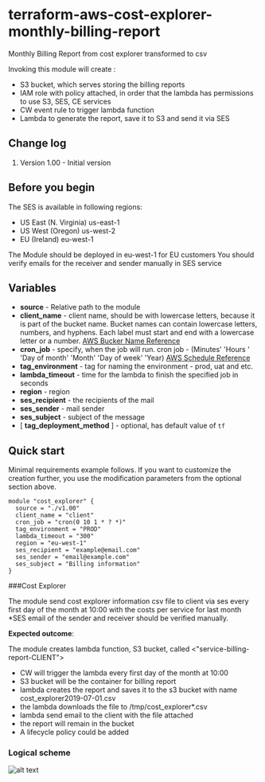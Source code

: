 # terraform-aws-cost-explorer-monthly-billing-report
Monthly Billing Report from cost explorer transformed to csv

Invoking this module will create :
- S3 bucket, which serves storing the billing
 reports
- IAM role with policy attached, in order that the lambda has permissions to
 use S3, SES, CE services
 - CW event rule to trigger lambda function
 - Lambda to generate the report, save it to S3 and send it via SES 


## Change log
1. Version 1.00 - Initial version

## Before you begin
The SES is available in following regions:

- US East (N. Virginia)	us-east-1
- US West (Oregon)	us-west-2
- EU (Ireland)	eu-west-1

The Module should be deployed in eu-west-1 for EU customers
You should verify emails for the receiver and sender manually in SES service




## Variables
* **source** - Relative path to the module
* **client_name** - client name, should be with lowercase letters, because it is
 part of the bucket name. Bucket
 names can contain lowercase letters, numbers, and hyphens. Each label must start and end with a lowercase letter or a number.
[AWS Bucker Name Reference](https://docs.aws.amazon.com/AmazonS3/latest/dev/BucketRestrictions.html)
* **cron_job** - specify, when the job will run. cron job - (Minutes' 'Hours
' 'Day of month' 'Month' 'Day of week' 'Year)
[AWS Schedule Reference](https://docs.aws.amazon.com/AmazonCloudWatch/latest/events/ScheduledEvents.html)
* **tag_environment** - tag for naming the environment - prod, uat and etc.
* **lambda_timeout** - time for the lambda to finish the specified job in
 seconds
* **region** - region
* **ses_recipient** - the recipients of the mail
* **ses_sender** - mail sender
* **ses_subject** - subject of the message
* [ **tag_deployment_method** ] - optional, has default value of `tf`
 
## Quick start
Minimal requirements example follows. If you want to customize the creation further,
you use the modification parameters from the optional section above. 

```hcl
module "cost_explorer" {
  source = "./v1.00"
  client_name = "client"
  cron_job = "cron(0 10 1 * ? *)"
  tag_environment = "PROD"
  lambda_timeout = "300"
  region = "eu-west-1"
  ses_recipient = "example@email.com"
  ses_sender = "email@example.com"
  ses_subject = "Billing information"
}
```

###Cost Explorer

The module send cost explorer information csv file to client 
via ses every first day of the month
at 10:00 with the costs per service for last month
*SES email of the sender and receiver should be verified manually. 

**Expected outcome**:

The module creates lambda function, S3 bucket, called <"service-billing-report-CLIENT">
- CW will trigger the lambda every first day of the month at 10:00
- S3 bucket will be the container for billing report
- lambda creates the report and saves it to the s3 bucket with name cost_explorer2019-07-01.csv 
- the lambda downloads the file to /tmp/cost_explorer*.csv
- lambda send email to the client with the file attached
- the report will remain in the bucket
- A lifecycle policy could be added

### Logical scheme 
![alt text](SendCostExplorerReport.png)

